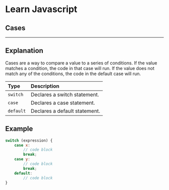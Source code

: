 # Learn Javascript

## Cases

__  __

## Explanation

Cases are a way to compare a value to a series of conditions. If the value matches a condition, the code in that case will run. If the value does not match any of the conditions, the code in the default case will run.


| Type | Description |
| :--- | :--- |
| `switch` | Declares a switch statement. |
| `case` | Declares a case statement. |
| `default` | Declares a default statement. |

## Example

```javascript
switch (expression) {
    case x:
        // code block
        break;
    case y:
        // code block
        break;
    default:
        // code block
}
```

